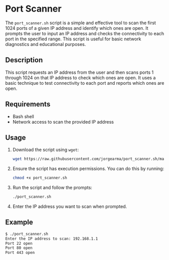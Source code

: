 # Port Scanner

The `port_scanner.sh` script is a simple and effective tool to scan the first 1024 ports of a given IP address and identify which ones are open. It prompts the user to input an IP address and checks the connectivity to each port in the specified range. This script is useful for basic network diagnostics and educational purposes.

## Description

This script requests an IP address from the user and then scans ports 1 through 1024 on that IP address to check which ones are open. It uses a basic technique to test connectivity to each port and reports which ones are open.

## Requirements

- Bash shell
- Network access to scan the provided IP address

## Usage

1. Download the script using `wget`:
   ```bash
   wget https://raw.githubusercontent.com/jorgearma/port_scanner.sh/main/port_scanner.sh


2. Ensure the script has execution permissions. You can do this by running:
    ```bash
    chmod +x port_scanner.sh
    ```

3. Run the script and follow the prompts:
    ```bash
    ./port_scanner.sh
    ```

4. Enter the IP address you want to scan when prompted.

## Example

```bash
$ ./port_scanner.sh
Enter the IP address to scan: 192.168.1.1
Port 22 open
Port 80 open
Port 443 open
